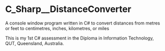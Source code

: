 # C_Sharp__DistanceConverter
A console window program written in C# to convert distances from metres or feet to centimetres, inches, kilometres, or miles

This is my 1st C# assessment in the Diploma in Information Technology, QUT, Queensland, Australia. 
